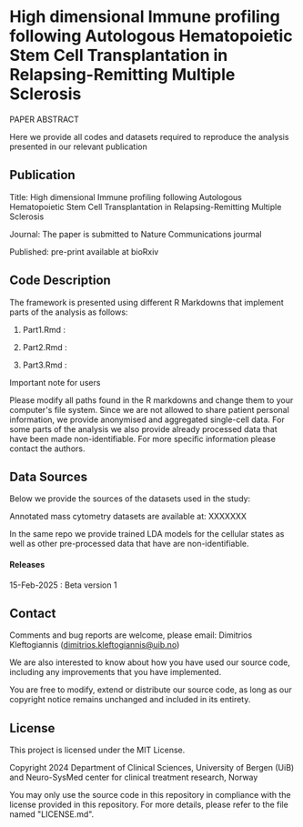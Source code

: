 # High dimensional Immune profiling following Autologous Hematopoietic Stem Cell Transplantation in Relapsing-Remitting Multiple Sclerosis   

PAPER ABSTRACT 

Here we provide all codes and datasets required to reproduce the analysis presented in our relevant publication

## Publication

Title: High dimensional Immune profiling following Autologous Hematopoietic Stem Cell Transplantation in Relapsing-Remitting Multiple Sclerosis   

Journal: The paper is submitted to Nature Communications jourmal 

Published: pre-print available at bioRxiv 

## Code Description

The framework is presented using different R Markdowns that implement parts of the analysis as follows:

1. Part1.Rmd : 

2. Part2.Rmd : 

3. Part3.Rmd :

Important note for users

Please modify all paths found in the R markdowns and change them to your computer's file system. Since we are not allowed to share patient personal information, we provide anonymised and aggregated single-cell data. For some parts of the analysis we also provide already processed data that have been made non-identifiable. 
For more specific information please contact the authors.

## Data Sources

Below we provide the sources of the datasets used in the study:

Annotated mass cytometry datasets are available at: XXXXXXX

In the same repo we provide trained LDA models for the cellular states as well as other pre-processed data that have are non-identifiable.


#### Releases

15-Feb-2025 : Beta version 1

## Contact

Comments and bug reports are welcome, please email: Dimitrios Kleftogiannis (dimitrios.kleftogiannis@uib.no)

We are also interested to know about how you have used our source code, including any improvements that you have implemented.
 
You are free to modify, extend or distribute our source code, as long as our copyright notice remains unchanged and included in its entirety. 

## License

This project is licensed under the MIT License.

Copyright 2024 Department of Clinical Sciences, University of Bergen (UiB) and Neuro-SysMed center for clinical treatment research, Norway

You may only use the source code in this repository in compliance with the license provided in this repository. For more details, please refer to the file named "LICENSE.md".

